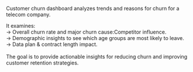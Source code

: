 Customer churn dashboard analyzes trends and reasons for churn for a telecom company. </br>

It examines: </br>
-> Overall churn rate and major churn cause:Competitor influence.</br>
-> Demographic insights to see which age groups are most likely to leave.</br>
->  Data plan & contract length impact. </br></br>
The goal is to provide actionable insights for reducing churn and improving customer retention strategies.
